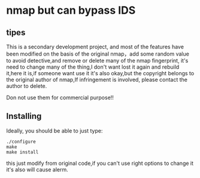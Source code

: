 # nmap but can bypass IDS

tipes
------------
This is a secondary development project, and most of the features have been modified on the basis of the original nmap，add some random value to avoid detective,and remove or delete many of the nmap fingerprint, it's need to change many of the thing,I don't want lost it again and rebuild it,here it is,if someone want use it it's also okay,but the copyright belongs to the original author of nmap,If infringement is involved, please contact the author to delete.

Don not use them for commercial purpose!!

Installing
----------
Ideally, you should be able to just type:

    ./configure
    make
    make install

this just modify from original code,if you can't use right options to change it it's also will cause alerm.
